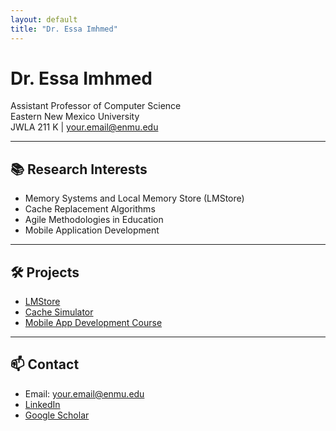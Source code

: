 ```yaml
---
layout: default
title: "Dr. Essa Imhmed"
---
```


# Dr. Essa Imhmed

Assistant Professor of Computer Science  
Eastern New Mexico University  
JWLA 211 K | your.email@enmu.edu

---

## 📚 Research Interests
- Memory Systems and Local Memory Store (LMStore)
- Cache Replacement Algorithms
- Agile Methodologies in Education
- Mobile Application Development

---

## 🛠️ Projects
- [LMStore](https://github.com/essa-imhmed/LMStore)
- [Cache Simulator](https://github.com/essa-imhmed/Cache-Simulator)
- [Mobile App Development Course](https://github.com/essa-imhmed/Mobile-App-Development)

---

## 📫 Contact
- Email: your.email@enmu.edu
- [LinkedIn](https://www.linkedin.com/in/yourname)
- [Google Scholar](https://scholar.google.com/citations?user=xxxx)
